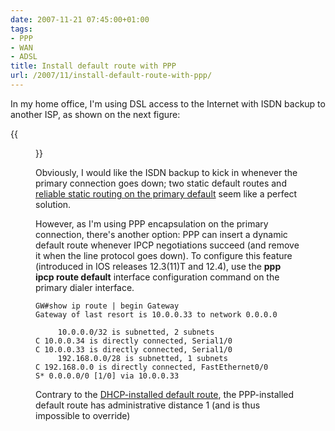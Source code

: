 ```yaml
---
date: 2007-11-21 07:45:00+01:00
tags:
- PPP
- WAN
- ADSL
title: Install default route with PPP
url: /2007/11/install-default-route-with-ppp/
---
```

In my home office, I\'m using DSL access to the Internet with ISDN backup to another ISP, as shown on the next figure:

{{<figure src="/2007/11/homeSetup.jpg">}}

Obviously, I would like the ISDN backup to kick in whenever the primary connection goes down; two static default routes and [reliable static routing on the primary default](/2007/02/reliable-static-routing/) seem like a perfect solution.
<!--more-->
However, as I\'m using PPP encapsulation on the primary connection, there\'s another option: PPP can insert a dynamic default route whenever IPCP negotiations succeed (and remove it when the line protocol goes down). To configure this feature (introduced in IOS releases 12.3(11)T and 12.4), use the **ppp ipcp route default** interface configuration command on the primary dialer interface.

``` {.code}
GW#show ip route | begin Gateway
Gateway of last resort is 10.0.0.33 to network 0.0.0.0
 
     10.0.0.0/32 is subnetted, 2 subnets
C 10.0.0.34 is directly connected, Serial1/0
C 10.0.0.33 is directly connected, Serial1/0
     192.168.0.0/28 is subnetted, 1 subnets
C 192.168.0.0 is directly connected, FastEthernet0/0
S* 0.0.0.0/0 [1/0] via 10.0.0.33
```

Contrary to the [DHCP-installed default route](/2007/06/dhcp-response-sets-default-route/), the PPP-installed default route has administrative distance 1 (and is thus impossible to override)
